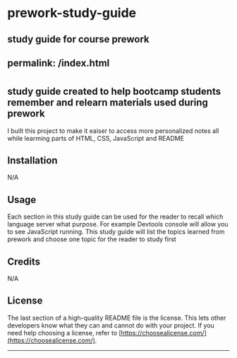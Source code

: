 # prework-study-guide
study guide for course prework
---
permalink: /index.html
---
# <Prework Study Guide Webpage>

## study guide created to help bootcamp students remember and relearn materials used during prework

I built this project to make it eaiser to access more personalized notes all while learming parts of HTML, CSS, JavaScript and README


## Installation

N/A

## Usage

Each section in this study guide can be used for the reader to recall which language server what purpose. For example Devtools console will allow you to see JavaScript running. This study guide will list the topics learned from prework and choose one topic for the reader to study first

## Credits

N/A

## License

The last section of a high-quality README file is the license. This lets other developers know what they can and cannot do with your project. If you need help choosing a license, refer to [https://choosealicense.com/](https://choosealicense.com/).

---
